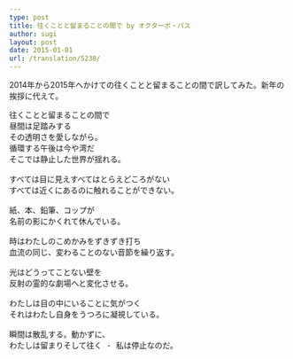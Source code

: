 ```yaml
---
type: post
title: 往くことと留まることの間で by オクターボ・パス
author: sugi
layout: post
date: 2015-01-01
url: /translation/5238/
---
```

2014年から2015年へかけての往くことと留まることの間で訳してみた。新年の挨拶に代えて。

<pre>往くことと留まることの間で
昼間は足踏みする
その透明さを愛しながら。
循環する午後は今や湾だ
そこでは静止した世界が揺れる。

すべては目に見えすべてはとらえどころがない
すべては近くにあるのに触れることができない。

紙、本、鉛筆、コップが
名前の影にかくれて休んでいる。

時はわたしのこめかみをずきずき打ち
血流の同じ、変わることのない音節を繰り返す。

光はどうってことない壁を
反射の霊的な劇場へと変化させる。

わたしは目の中にいることに気がつく
それはわたし自身をうつろに凝視している。

瞬間は散乱する。動かずに、
わたしは留まりそして往く - 私は停止なのだ。
</pre>
